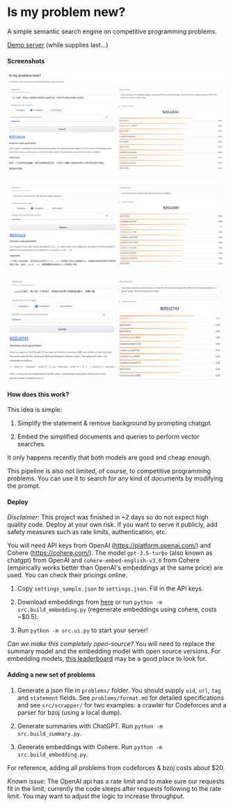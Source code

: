 # Is my problem new?
A simple semantic search engine on competitive programming problems.

[Demo server](http://45.63.4.94:1234/) (while supplies last...)

#### Screenshots

![](screenshots/demo1.png)

![](screenshots/demo0.png)

![](screenshots/demo2.png)

#### How does this work?

This idea is simple:

1. Simplify the statement & remove background by prompting chatgpt.

2. Embed the simplified documents and queries to perform vector searches.

It only happens recently that both models are good and cheap enough.

This pipeline is also not limited, of course, to competitive programming problems. You can use it to search for any kind of documents by modifying the prompt.

#### Deploy

*Disclaimer:* This project was finished in ~2 days so do not expect high quality code. Deploy at your own risk. If you want to serve it publicly, add safety measures such as rate limits, authentication, etc.

You will need API keys from OpenAI (https://platform.openai.com/) and Cohere (https://cohere.com/). The model `gpt-3.5-turbo` (also known as chatgpt) from OpenAI and `cohere-embed-english-v3.0` from Cohere (empirically works better than OpenAI's embeddings at the same price) are used. You can check their pricings online.

1. Copy `settings_sample.json` to `settings.json`. Fill in the API keys.

2. Download embeddings from [here]() or run `python -m src.build_embedding.py` (regenerate embeddings using cohere, costs ~$0.5).

3. Run `python -m src.ui.py` to start your server!

*Can we make this completely open-source?* You will need to replace the summary model and the embedding model with open source versions. For embedding models, [this leaderboard](https://huggingface.co/spaces/mteb/leaderboard) may be a good place to look for.

#### Adding a new set of problems

1. Generate a json file in `problems/` folder. You should supply `uid`, `url`, `tag` and `statement` fields. See `problems/format.md` for detailed specifications and see `src/scrapper/` for two examples: a crawler for Codeforces and a parser for bzoj (using a local dump).

2. Generate summaries with ChatGPT. Run `python -m src.build_summary.py`.

3. Generate embeddings with Cohere. Run `python -m src.build_embedding.py`.

For reference, adding all problems from codeforces & bzoj costs about $20.

*Known issue:* The OpenAI api has a rate limit and to make sure our requests fit in the limit, currently the code sleeps after requests following to the rate limit. You may want to adjust the logic to increase throughput.